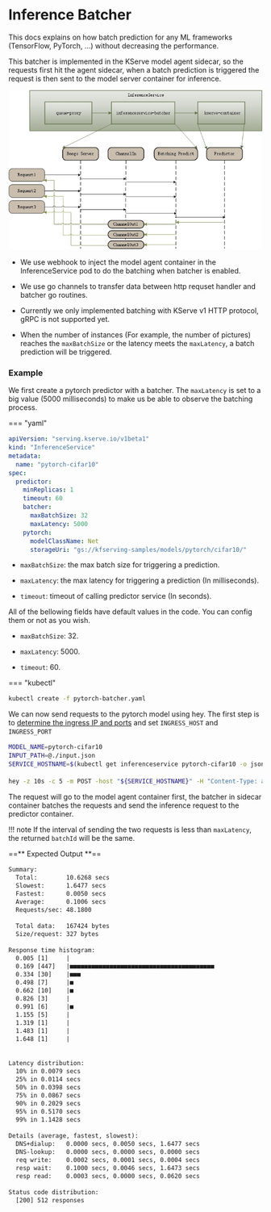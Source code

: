 # Inference Batcher

This docs explains on how batch prediction for any ML frameworks (TensorFlow, PyTorch, ...) without decreasing the performance.

This batcher is implemented in the KServe model agent sidecar, so the requests first hit the agent sidecar, when a batch prediction is triggered the request is then sent to the model server container for inference.

![Batcher](images/batcher.jpg)

* We use webhook to inject the model agent container in the InferenceService pod to do the batching when batcher is enabled.

* We use go channels to transfer data between http requset handler and batcher go routines.

* Currently we only implemented batching with KServe v1 HTTP protocol, gRPC is not supported yet.

* When the number of instances (For example, the number of pictures) reaches the ```maxBatchSize``` or the latency meets the ```maxLatency```, a batch prediction will be triggered.


### Example

We first create a pytorch predictor with a batcher. The `maxLatency` is set to a big value (5000 milliseconds) to make us be able to observe the batching process.

=== "yaml"
```yaml
apiVersion: "serving.kserve.io/v1beta1"
kind: "InferenceService"
metadata:
  name: "pytorch-cifar10"
spec:
  predictor:
    minReplicas: 1
    timeout: 60
    batcher:
      maxBatchSize: 32
      maxLatency: 5000
    pytorch:
      modelClassName: Net
      storageUri: "gs://kfserving-samples/models/pytorch/cifar10/"
```

* `maxBatchSize`: the max batch size for triggering a prediction.

* `maxLatency`: the max latency for triggering a prediction (In milliseconds).

* `timeout`: timeout of calling predictor service (In seconds).

All of the bellowing fields have default values in the code. You can config them or not as you wish.

* `maxBatchSize`: 32.

* `maxLatency`: 5000.

* `timeout`: 60.

=== "kubectl"
```bash
kubectl create -f pytorch-batcher.yaml
```

We can now send requests to the pytorch model using hey.
The first step is to [determine the ingress IP and ports](../../get_started/first_isvc.md#3-determine-the-ingress-ip-and-ports) and set `INGRESS_HOST` and `INGRESS_PORT`

```bash
MODEL_NAME=pytorch-cifar10
INPUT_PATH=@./input.json
SERVICE_HOSTNAME=$(kubectl get inferenceservice pytorch-cifar10 -o jsonpath='{.status.url}' | cut -d "/" -f 3)

hey -z 10s -c 5 -m POST -host "${SERVICE_HOSTNAME}" -H "Content-Type: application/json" -D ./input.json "http://${INGRESS_HOST}:${INGRESS_PORT}/v1/models/$MODEL_NAME:predict"
```

The request will go to the model agent container first, the batcher in sidecar container batches the requests and send the inference request to the predictor container.

!!! note
    If the interval of sending the two requests is less than `maxLatency`, the returned `batchId` will be the same.


==** Expected Output **==

```
Summary:
  Total:        10.6268 secs
  Slowest:      1.6477 secs
  Fastest:      0.0050 secs
  Average:      0.1006 secs
  Requests/sec: 48.1800

  Total data:   167424 bytes
  Size/request: 327 bytes

Response time histogram:
  0.005 [1]     |
  0.169 [447]   |■■■■■■■■■■■■■■■■■■■■■■■■■■■■■■■■■■■■■■■■
  0.334 [30]    |■■■
  0.498 [7]     |■
  0.662 [10]    |■
  0.826 [3]     |
  0.991 [6]     |■
  1.155 [5]     |
  1.319 [1]     |
  1.483 [1]     |
  1.648 [1]     |


Latency distribution:
  10% in 0.0079 secs
  25% in 0.0114 secs
  50% in 0.0398 secs
  75% in 0.0867 secs
  90% in 0.2029 secs
  95% in 0.5170 secs
  99% in 1.1428 secs

Details (average, fastest, slowest):
  DNS+dialup:   0.0000 secs, 0.0050 secs, 1.6477 secs
  DNS-lookup:   0.0000 secs, 0.0000 secs, 0.0000 secs
  req write:    0.0002 secs, 0.0001 secs, 0.0004 secs
  resp wait:    0.1000 secs, 0.0046 secs, 1.6473 secs
  resp read:    0.0003 secs, 0.0000 secs, 0.0620 secs

Status code distribution:
  [200] 512 responses
```
